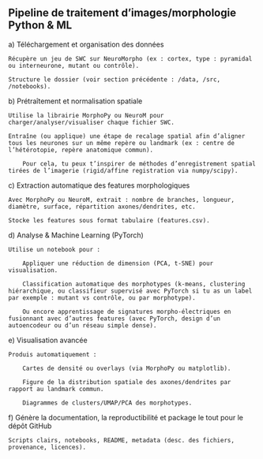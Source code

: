 
## Pipeline de traitement d’images/morphologie Python & ML

a) Téléchargement et organisation des données

    Récupère un jeu de SWC sur NeuroMorpho (ex : cortex, type : pyramidal ou interneurone, mutant ou contrôle).

    Structure le dossier (voir section précédente : /data, /src, /notebooks).

b) Prétraîtement et normalisation spatiale

    Utilise la librairie MorphoPy ou NeuroM pour charger/analyser/visualiser chaque fichier SWC.

    Entraîne (ou applique) une étape de recalage spatial afin d’aligner tous les neurones sur un même repère ou landmark (ex : centre de l’hétérotopie, repère anatomique commun).

        Pour cela, tu peux t’inspirer de méthodes d’enregistrement spatial tirées de l’imagerie (rigid/affine registration via numpy/scipy).

c) Extraction automatique des features morphologiques

    Avec MorphoPy ou NeuroM, extrait : nombre de branches, longueur, diamètre, surface, répartition axones/dendrites, etc.

    Stocke les features sous format tabulaire (features.csv).

d) Analyse & Machine Learning (PyTorch)

    Utilise un notebook pour :

        Appliquer une réduction de dimension (PCA, t-SNE) pour visualisation.

        Classification automatique des morphotypes (k-means, clustering hiérarchique, ou classifieur supervisé avec PyTorch si tu as un label par exemple : mutant vs contrôle, ou par morphotype).

        Ou encore apprentissage de signatures morpho-électriques en fusionnant avec d’autres features (avec PyTorch, design d’un autoencodeur ou d’un réseau simple dense).

e) Visualisation avancée

    Produis automatiquement :

        Cartes de densité ou overlays (via MorphoPy ou matplotlib).

        Figure de la distribution spatiale des axones/dendrites par rapport au landmark commun.

        Diagrammes de clusters/UMAP/PCA des morphotypes.

f) Génère la documentation, la reproductibilité et package le tout pour le dépôt GitHub

    Scripts clairs, notebooks, README, metadata (desc. des fichiers, provenance, licences).
